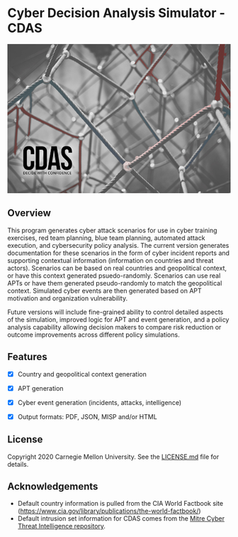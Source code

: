 # Cyber Decision Analysis Simulator - CDAS

![CDAS Logo](cdas/assets/images/CDAS.png)

## Overview

This program generates cyber attack scenarios for use in cyber training exercises, red team planning, blue team planning, automated attack execution, and cybersecurity policy analysis. The current version generates documentation for these scenarios in the form of cyber incident reports and supporting contextual information (information on countries and threat actors). Scenarios can be based on real countries and geopolitical context, or have this context generated psuedo-randomly. Scenarios can use real APTs or have them generated pseudo-randomly to match the geopolitical context. Simulated cyber events are then generated based on APT motivation and organization vulnerability.

Future versions will include fine-grained ability to control detailed aspects of the simulation, improved logic for APT and event generation, and a policy analysis capability allowing decision makers to compare risk reduction or outcome improvements across different policy simulations.

## Features

- [x] Country and geopolitical context generation
- [x] APT generation
- [x] Cyber event generation (incidents, attacks, intelligence)
- [x] Output formats: PDF, JSON, MISP and/or HTML


## License

Copyright 2020 Carnegie Mellon University. See the [LICENSE.md](LICENSE.md) file for details.

## Acknowledgements

* Default country information is pulled from the CIA World Factbook site (https://www.cia.gov/library/publications/the-world-factbook/)
* Default intrusion set information for CDAS comes from the [Mitre Cyber Threat Intelligence repository](https://github.com/mitre/cti).
